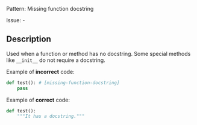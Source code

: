 Pattern: Missing function docstring

Issue: -

## Description

Used when a function or method has no docstring. Some special methods like `__init__` do not require a docstring.

Example of **incorrect** code:

```python
def test(): # [missing-function-docstring]
    pass
```

Example of **correct** code:

```python
def test():
    """It has a docstring."""
```

